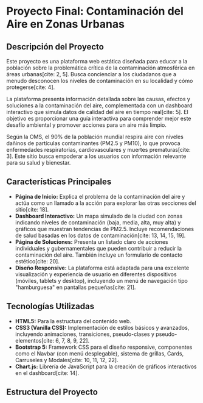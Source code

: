 # Proyecto Final: Contaminación del Aire en Zonas Urbanas

## Descripción del Proyecto

Este proyecto es una plataforma web estática diseñada para educar a la población sobre la problemática crítica de la contaminación atmosférica en áreas urbanas[cite: 2, 5]. Busca concienciar a los ciudadanos que a menudo desconocen los niveles de contaminación en su localidad y cómo protegerse[cite: 4].

La plataforma presenta información detallada sobre las causas, efectos y soluciones a la contaminación del aire, complementada con un dashboard interactivo que simula datos de calidad del aire en tiempo real[cite: 5]. El objetivo es proporcionar una guía interactiva para comprender mejor este desafío ambiental y promover acciones para un aire más limpio.

Según la OMS, el 90% de la población mundial respira aire con niveles dañinos de partículas contaminantes (PM2.5 y PM10), lo que provoca enfermedades respiratorias, cardiovasculares y muertes prematuras[cite: 3]. Este sitio busca empoderar a los usuarios con información relevante para su salud y bienestar.

## Características Principales

* **Página de Inicio:** Explica el problema de la contaminación del aire y actúa como un llamado a la acción para explorar las otras secciones del sitio[cite: 18].
* **Dashboard Interactivo:** Un mapa simulado de la ciudad con zonas indicando niveles de contaminación (baja, media, alta, muy alta) y gráficos que muestran tendencias de PM2.5. Incluye recomendaciones de salud basadas en los datos de contaminación[cite: 13, 14, 15, 19].
* **Página de Soluciones:** Presenta un listado claro de acciones individuales y gubernamentales que pueden contribuir a reducir la contaminación del aire. También incluye un formulario de contacto estético[cite: 20].
* **Diseño Responsive:** La plataforma está adaptada para una excelente visualización y experiencia de usuario en diferentes dispositivos (móviles, tablets y desktop), incluyendo un menú de navegación tipo "hamburguesa" en pantallas pequeñas[cite: 21].

## Tecnologías Utilizadas

* **HTML5:** Para la estructura del contenido web.
* **CSS3 (Vanilla CSS):** Implementación de estilos básicos y avanzados, incluyendo animaciones, transiciones, pseudo-clases y pseudo-elementos[cite: 6, 7, 8, 9, 22].
* **Bootstrap 5:** Framework CSS para el diseño responsive, componentes como el Navbar (con menú desplegable), sistema de grillas, Cards, Carruseles y Modales[cite: 10, 11, 12, 22].
* **Chart.js:** Librería de JavaScript para la creación de gráficos interactivos en el dashboard[cite: 14].

## Estructura del Proyecto
